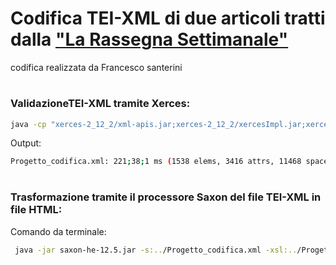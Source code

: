 # Codifica TEI-XML di due articoli tratti dalla ["La Rassegna Settimanale"](https://rassegnasettimanale.animi.it/)
codifica realizzata da Francesco santerini</br>


# <h3>ValidazioneTEI-XML tramite Xerces:</h3>

```bash
java -cp "xerces-2_12_2/xml-apis.jar;xerces-2_12_2/xercesImpl.jar;xerces-2_12_2/xercesSamples.jar" dom.Counter -v Progetto_codifica.xml
```
Output:
```bash
Progetto_codifica.xml: 221;38;1 ms (1538 elems, 3416 attrs, 11468 spaces, 52336 chars)
```

# <h3>Trasformazione tramite il processore Saxon del file TEI-XML in  file HTML:</h3>
Comando da terminale:
```bash
 java -jar saxon-he-12.5.jar -s:../Progetto_codifica.xml -xsl:../Progetto_codifica.xsl -o:../output.html
```
